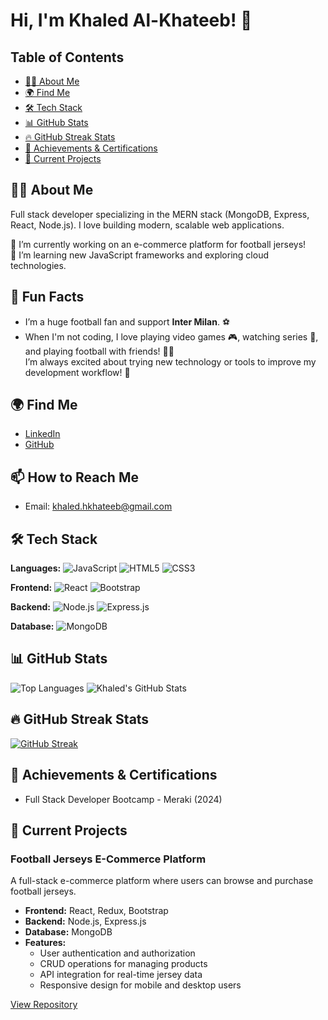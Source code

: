 # Hi, I'm Khaled Al-Khateeb! 👋

## Table of Contents
- [👨‍💻 About Me](#about-me)
- [🌍 Find Me](#find-me)
- [🛠 Tech Stack](#tech-stack)
- [📊 GitHub Stats](#github-stats)
- [🔥 GitHub Streak Stats](#github-streak-stats)
- [🏅 Achievements & Certifications](#achievements--certifications)
- [🚧 Current Projects](#current-projects)

## 👨‍💻 About Me
Full stack developer specializing in the MERN stack (MongoDB, Express, React, Node.js). I love building modern, scalable web applications. 

🔭 I’m currently working on an e-commerce platform for football jerseys!  
🌱 I’m learning new JavaScript frameworks and exploring cloud technologies.  

## 🎉 Fun Facts
- I’m a huge football fan and support **Inter Milan**. ⚽️  
- When I'm not coding, I love playing video games 🎮, watching series 🎥, and playing football with friends! 🏃‍♂️  
I’m always excited about trying new technology or tools to improve my development workflow! 🚀

## 🌍 Find Me
- [LinkedIn](https://www.linkedin.com/in/khaled-al-khateeb-79a792170)
- [GitHub](https://github.com/AlKhateebKhaled)

## 📫 How to Reach Me
- Email: khaled.hkhateeb@gmail.com

## 🛠 Tech Stack

**Languages:**
![JavaScript](https://img.shields.io/badge/JavaScript-FFD43B?style=flat&logo=javascript&logoColor=black)
![HTML5](https://img.shields.io/badge/HTML5-E34F26?style=flat&logo=html5&logoColor=white)
![CSS3](https://img.shields.io/badge/CSS3-1572B6?style=flat&logo=css3&logoColor=white)

**Frontend:**
![React](https://img.shields.io/badge/React-61DAFB?style=flat&logo=react&logoColor=black)
![Bootstrap](https://img.shields.io/badge/Bootstrap-563D7C?style=flat&logo=bootstrap&logoColor=white)

**Backend:**
![Node.js](https://img.shields.io/badge/Node.js-8CC84B?style=flat&logo=nodedotjs&logoColor=white)
![Express.js](https://img.shields.io/badge/Express.js-404D59?style=flat)

**Database:**
![MongoDB](https://img.shields.io/badge/MongoDB-47A248?style=flat&logo=mongodb&logoColor=white)

## 📊 GitHub Stats
![Top Languages](https://github-readme-stats.vercel.app/api/top-langs/?username=AlKhateebKhaled&layout=compact&theme=radical)
![Khaled's GitHub Stats](https://github-readme-stats.vercel.app/api?username=AlKhateebKhaled&show_icons=true&theme=radical)

## 🔥 GitHub Streak Stats
[![GitHub Streak](https://streak-stats.demolab.com?user=AlKhateebKhaled&theme=default)](https://git.io/streak-stats)

## 🏅 Achievements & Certifications
- Full Stack Developer Bootcamp - Meraki (2024)

## 🚧 Current Projects

### Football Jerseys E-Commerce Platform
A full-stack e-commerce platform where users can browse and purchase football jerseys.

- **Frontend:** React, Redux, Bootstrap
- **Backend:** Node.js, Express.js
- **Database:** MongoDB
- **Features:**
  - User authentication and authorization
  - CRUD operations for managing products
  - API integration for real-time jersey data
  - Responsive design for mobile and desktop users

[View Repository](https://github.com/AlKhateebKhaled/MERAKI_Academy_Project_4.git)
